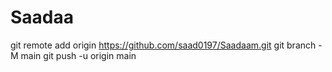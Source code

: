 # Saadaa
git remote add origin https://github.com/saad0197/Saadaam.git git branch -M main git push -u origin main
